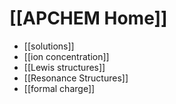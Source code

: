 # [[APCHEM Home]]

- [[solutions]]
- [[ion concentration]]
- [[Lewis structures]]
- [[Resonance Structures]]
- [[formal charge]]
